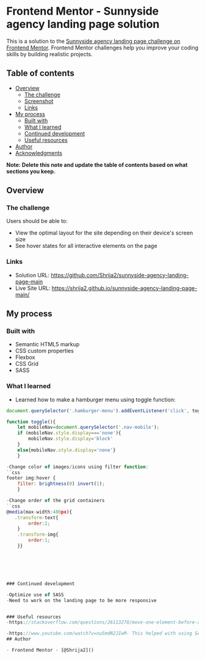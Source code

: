 # Frontend Mentor - Sunnyside agency landing page solution

This is a solution to the [Sunnyside agency landing page challenge on Frontend Mentor](https://www.frontendmentor.io/challenges/sunnyside-agency-landing-page-7yVs3B6ef). Frontend Mentor challenges help you improve your coding skills by building realistic projects.

## Table of contents

- [Overview](#overview)
  - [The challenge](#the-challenge)
  - [Screenshot](#screenshot)
  - [Links](#links)
- [My process](#my-process)
  - [Built with](#built-with)
  - [What I learned](#what-i-learned)
  - [Continued development](#continued-development)
  - [Useful resources](#useful-resources)
- [Author](#author)
- [Acknowledgments](#acknowledgments)

**Note: Delete this note and update the table of contents based on what sections you keep.**

## Overview

### The challenge

Users should be able to:

- View the optimal layout for the site depending on their device's screen size
- See hover states for all interactive elements on the page


### Links

- Solution URL: https://github.com/Shrija2/sunnyside-agency-landing-page-main
- Live Site URL: https://shrija2.github.io/sunnyside-agency-landing-page-main/

## My process

### Built with

- Semantic HTML5 markup
- CSS custom properties
- Flexbox
- CSS Grid
- SASS

### What I learned

- Learned how to make a hamburger menu using toggle function:
```js
document.querySelector('.hamburger-menu').addEventListener('click', toggle);

function toggle(){
    let mobileNav=document.querySelector('.nav-mobile');
    if (mobileNav.style.display==='none'){
        mobileNav.style.display='block'
    }
    else{mobileNav.style.display='none'}
    }

-Change color of images/icons using filter function:
``css
footer img:hover {
    filter: brightness(0) invert(1);
    }

-Change order of the grid containers
``css
@media(max-width:480px){
   .transform-text{
        order:2;
    }
    .transform-img{
        order:1;
    }}






### Continued development

-Optimize use of SASS
-Need to work on the landing page to be more responsive


### Useful resources
-https://stackoverflow.com/questions/26113278/move-one-element-before-another-with-css-html- This helped me with the arranging the order of grid containers in mobile screens.

-https://www.youtube.com/watch?v=nu5mdN2JIwM- This helped with using SASS
## Author

- Frontend Mentor - [@Shrija2]()


